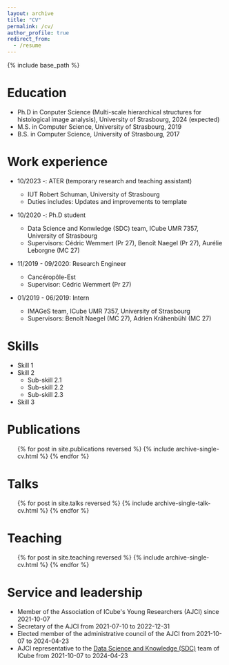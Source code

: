 ```yaml
---
layout: archive
title: "CV"
permalink: /cv/
author_profile: true
redirect_from:
  - /resume
---
```


{% include base_path %}

Education
======

* Ph.D in Conputer Science (Multi-scale hierarchical structures for histological image analysis), University of Strasbourg, 2024 (expected)
* M.S. in Computer Science, University of Strasbourg, 2019
* B.S. in Computer Science, University of Strasbourg, 2017

Work experience
======

* 10/2023 -: ATER (temporary research and teaching assistant)
  * IUT Robert Schuman, University of Strasbourg
  * Duties includes: Updates and improvements to template

* 10/2020 -: Ph.D student
  * Data Science and Konwledge (SDC) team, ICube UMR 7357, University of Strasbourg
  * Supervisors: Cédric Wemmert (Pr 27), Benoît Naegel (Pr 27), Aurélie Leborgne (MC 27)

* 11/2019 - 09/2020: Research Engineer
  * Cancéropôle-Est
  * Supervisor: Cédric Wemmert (Pr 27)

* 01/2019 - 06/2019: Intern
  * IMAGeS team, ICube UMR 7357, University of Strasbourg
  * Supervisors: Benoît Naegel (MC 27), Adrien Krähenbühl (MC 27)
  
Skills
======

* Skill 1
* Skill 2
  * Sub-skill 2.1
  * Sub-skill 2.2
  * Sub-skill 2.3
* Skill 3

Publications
======

  <ul>{% for post in site.publications reversed %}
    {% include archive-single-cv.html %}
  {% endfor %}</ul>
  
Talks
======

  <ul>{% for post in site.talks reversed %}
    {% include archive-single-talk-cv.html  %}
  {% endfor %}</ul>
  
Teaching
======

  <ul>{% for post in site.teaching reversed %}
    {% include archive-single-cv.html %}
  {% endfor %}</ul>
  
Service and leadership
======

* Member of the Association of ICube's Young Researchers (AJCI) since 2021-10-07
* Secretary of the AJCI from 2021-07-10 to 2022-12-31
* Elected member of the administrative council of the AJCI from 2021-10-07 to 2024-04-23
* AJCI representative to the [Data Science and Knowledge (SDC)](https://sdc.icube.unistra.fr/en/index.php/Home) team of ICube from 2021-10-07 to 2024-04-23
